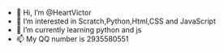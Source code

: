 - 👋 Hi, I’m @HeartVictor
- 👀 I’m interested in Scratch,Python,Html,CSS and JavaScript
- 🌱 I’m currently learning python and js
- 📫 My QQ number is 2935580551

<!---
HeartVictor/HeartVictor is a ✨ special ✨ repository because its `README.md` (this file) appears on your GitHub profile.
You can click the Preview link to take a look at your changes.
--->
